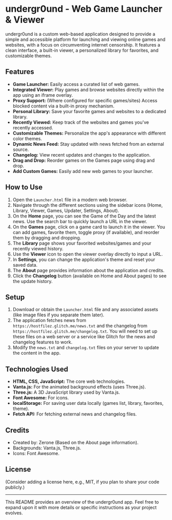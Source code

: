 # undergr0und - Web Game Launcher & Viewer

undergr0und is a custom web-based application designed to provide a simple and accessible platform for launching and viewing online games and websites, with a focus on circumventing internet censorship. It features a clean interface, a built-in viewer, a personalized library for favorites, and customizable themes.

## Features

* **Game Launcher:** Easily access a curated list of web games.
* **Integrated Viewer:** Play games and browse websites directly within the app using an iframe overlay.
* **Proxy Support:** (Where configured for specific games/sites) Access blocked content via a built-in proxy mechanism.
* **Personal Library:** Save your favorite games and websites to a dedicated library.
* **Recently Viewed:** Keep track of the websites and games you've recently accessed.
* **Customizable Themes:** Personalize the app's appearance with different color themes.
* **Dynamic News Feed:** Stay updated with news fetched from an external source.
* **Changelog:** View recent updates and changes to the application.
* **Drag and Drop:** Reorder games on the Games page using drag and drop.
* **Add Custom Games:** Easily add new web games to your launcher.

## How to Use

1.  Open the `Launcher.html` file in a modern web browser.
2.  Navigate through the different sections using the sidebar icons (Home, Library, Viewer, Games, Updater, Settings, About).
3.  On the **Home** page, you can see the Game of the Day and the latest news. Use the search bar to quickly launch a URL in the viewer.
4.  On the **Games** page, click on a game card to launch it in the viewer. You can add games, favorite them, toggle proxy (if available), and reorder them by dragging and dropping.
5.  The **Library** page shows your favorited websites/games and your recently viewed history.
6.  Use the **Viewer** icon to open the viewer overlay directly to input a URL.
7.  In **Settings**, you can change the application's theme and reset your saved data.
8.  The **About** page provides information about the application and credits.
9.  Click the **Changelog** button (available on Home and About pages) to see the update history.

## Setup

1.  Download or obtain the `Launcher.html` file and any associated assets (like image files if you separate them later).
2.  The application fetches news from `https://hostfilez.glitch.me/news.txt` and the changelog from `https://hostfilez.glitch.me/changelog.txt`. You will need to set up these files on a web server or a service like Glitch for the news and changelog features to work.
3.  Modify the `news.txt` and `changelog.txt` files on your server to update the content in the app.

## Technologies Used

* **HTML, CSS, JavaScript:** The core web technologies.
* **Vanta.js:** For the animated background effects (uses Three.js).
* **Three.js:** A 3D JavaScript library used by Vanta.js.
* **Font Awesome:** For icons.
* **localStorage:** For saving user data locally (games list, library, favorites, theme).
* **Fetch API:** For fetching external news and changelog files.

## Credits

* Created by: Zerone (Based on the About page information).
* Backgrounds: Vanta.js, Three.js.
* Icons: Font Awesome.

## License

(Consider adding a license here, e.g., MIT, if you plan to share your code publicly.)

---

This README provides an overview of the undergr0und app. Feel free to expand upon it with more details or specific instructions as your project evolves.
